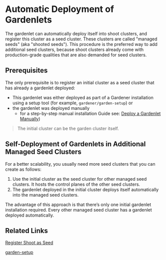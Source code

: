 # Automatic Deployment of Gardenlets

The gardenlet can automatically deploy itself into shoot clusters, and register this cluster as a seed cluster. 
These clusters are called "managed seeds" (aka "shooted seeds"). 
This procedure is the preferred way to add additional seed clusters, because shoot clusters already come with production-grade qualities that are also demanded for seed clusters.

## Prerequisites

The only prerequisite is to register an initial cluster as a seed cluster that has already a gardenlet deployed:

* This gardenlet was either deployed as part of a Gardener installation using a setup tool (for example, `gardener/garden-setup`) or
* the gardenlet was deployed manually 
  - for a step-by-step manual installation Guide see: [Deploy a Gardenlet Manually](deploy_gardenlet_manually.md))

> The initial cluster can be the garden cluster itself.

## Self-Deployment of Gardenlets in Additional Managed Seed Clusters

For a better scalability, you usually need more seed clusters that you can create as follows:

1. Use the initial cluster as the seed cluster for other managed seed clusters. It hosts the control planes of the other seed clusters.
1. The gardenlet deployed in the initial cluster deploys itself automatically into the managed seed clusters.  

The advantage of this approach is that there’s only one initial gardenlet installation required. Every other managed seed cluster has a gardenlet deployed automatically.

## Related Links

[Register Shoot as Seed](../usage/managed_seed.md)

[garden-setup](http://github.com/gardener/garden-setup)


